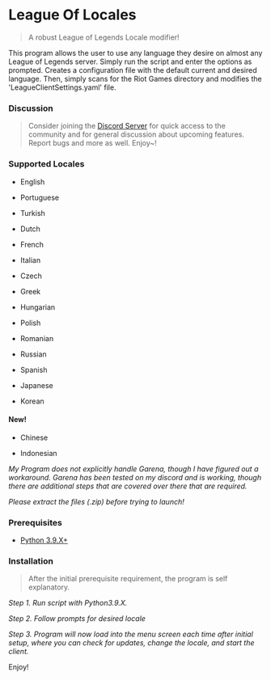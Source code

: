 # League Of Locales
 > A robust League of Legends Locale modifier!


This program allows the user to use any language they desire on almost any League of Legends server. Simply run the script and enter the options as prompted. Creates a configuration file with the 
default current and desired language. Then, simply scans for the Riot Games directory and modifies
the 'LeagueClientSettings.yaml' file.

### Discussion
>Consider joining the [Discord Server](https://discord.gg/cuRC9pN) for quick access to the community and for general discussion about 
upcoming features. Report bugs and more as well. Enjoy~!

### Supported Locales

* English

* Portuguese

* Turkish

* Dutch

* French

* Italian

* Czech

* Greek

* Hungarian

* Polish

* Romanian

* Russian

* Spanish

* Japanese

* Korean

#### New!

* Chinese

* Indonesian

*My Program does not explicitly handle Garena, though I have figured out a workaround. Garena has been tested on my discord and is working, though there are additional steps that are covered over there that are required.*

*Please extract the files (.zip) before trying to launch!*

### Prerequisites
* [Python 3.9.X+](https://www.python.org/downloads/)

### Installation
> After the initial prerequisite requirement, the program is self explanatory.

*Step 1. Run script with Python3.9.X.*

*Step 2. Follow prompts for desired locale*

*Step 3. Program will now load into the menu screen each time after initial setup, where you can check for updates, change the locale, and start the client.*

Enjoy!

